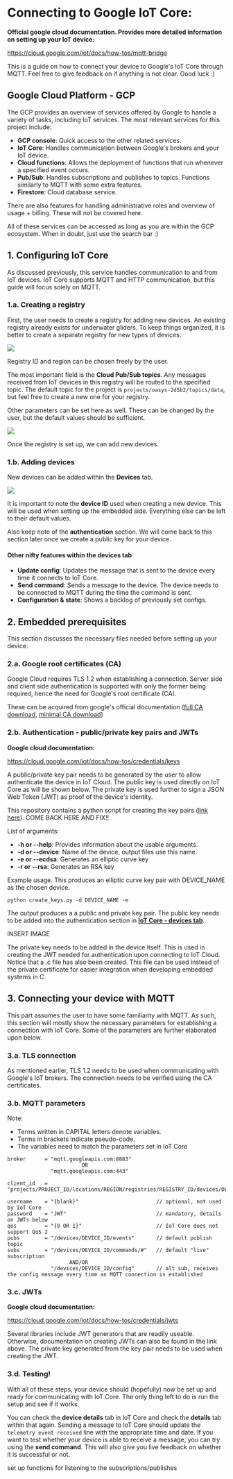 # Connecting to Google IoT Core:

**Official google cloud documentation. Provides more detailed information on setting up your IoT device:**

https://cloud.google.com/iot/docs/how-tos/mqtt-bridge

This is a guide on how to connect your device to Google's IoT Core through MQTT. Feel free to give feedback on if anything is not clear. Good luck :)



## Google Cloud Platform - GCP

The GCP provides an overview of services offered by Google to handle a variety of tasks, including IoT services. The most relevant services for this project include:

- **GCP console**: Quick access to the other related services.
- **IoT Core**: Handles communication between Google's brokers and your IoT device.
- **Cloud functions**: Allows the deployment of functions that run whenever a specified event occurs.
- **Pub/Sub**: Handles subscriptions and publishes to topics. Functions similarly to MQTT with some extra features.
- **Firestore**: Cloud database service.

There are also features for handling administrative roles and overview of usage + billing. These will not be covered here.

All of these services can be accessed as long as you are within the GCP ecosystem. When in doubt, just use the search bar :)



## 1. Configuring IoT Core

As discussed previously, this service handles communication to and from IoT devices. IoT Core supports MQTT and HTTP communication, but this guide will focus solely on MQTT.


### 1.a. Creating a registry

First, the user needs to create a registry for adding new devices. An existing registry already exists for underwater gliders. To keep things organized, it is better to create a separate registry for new types of devices.

![](./figures/iotcore_registrylist.png)


Registry ID and region can be chosen freely by the user.

The most important field is the **Cloud Pub/Sub topics**. Any messages received from IoT devices in this registry will be routed to the specified topic. The default topic for the project is ``` projects/oasys-2d5b2/topics/data ```, but feel free to create a new one for your registry.

Other parameters can be set here as well. These can be changed by the user, but the default values should be sufficient.

![](./figures/iotcore_newregistry.png)


Once the registry is set up, we can add new devices.


### 1.b. Adding devices

New devices can be added within the **Devices** tab.

![](./figures/iotcore_devices.png)

It is important to note the **device ID** used when creating a new device. This will be used when setting up the embedded side.
Everything else can be left to their default values.

Also keep note of the **authentication** section. We will come back to this section later once we create a public key for your device.


#### Other nifty features within the devices tab
 
- **Update config**: Updates the message that is sent to the device every time it connects to IoT Core. 
- **Send command**: Sends a message to the device. The device needs to be connected to MQTT during the time the command is sent.
- **Configuration & state**: Shows a backlog of previously set configs.



## 2. Embedded prerequisites

This section discusses the necessary files needed before setting up your device.


### 2.a. Google root certificates (CA)

Google Cloud requires TLS 1.2 when establishing a connection. Server side and client side authentication is supported with only the former being required, hence the need for Google's root certificate (CA).

These can be acquired from google's official documentation ([full CA download](https://pki.goog/roots.pem), [minimal CA download](https://pki.goog/gtsltsr/gtsltsr.crt))


### 2.b. Authentication - public/private key pairs and JWTs

**Google cloud documentation:**

https://cloud.google.com/iot/docs/how-tos/credentials/keys

A public/private key pair needs to be generated by the user to allow authenticate the device in IoT Cloud. The public key is used directly on IoT Core as will be shown below. The private key is used further to sign a JSON Web Token (JWT) as proof of the device's identity.

This repository contains a python script for creating the key pairs ([link here]()). COME BACK HERE AND FIX!!

List of arguments:

- **-h or --help**: Provides information about the usable arguments.
- **-d or --device**: Name of the device, output files use this name.
- **-e or --ecdsa**: Generates an elliptic curve key
- **-r or --rsa**: Generates an RSA key

Example usage. This produces an elliptic curve key pair with DEVICE_NAME as the chosen device.

```
python create_keys.py -d DEVICE_NAME -e
```

The output produces a a public and private key pair. The public key needs to be added into the authentication section in [**IoT Core - devices tab**]().

INSERT IMAGE

The private key needs to be added in the device itself. This is used in creating the JWT needed for authentication upon connecting to IoT Cloud.
Notice that a .c file has also been created. This file can be used instead of the private certificate for easier integration when developing embedded systems in C.



## 3. Connecting your device with MQTT

This part assumes the user to have some familiarity with MQTT. As such, this section will mostly show the necessary parameters for establishing a connection with IoT Core. Some of the parameters are further elaborated upon below.


### 3.a. TLS connection

As mentioned earlier, TLS 1.2 needs to be used when communicating with Google's IoT brokers. The connection needs to be verified using the CA certificates. 


### 3.b. MQTT parameters

Note: 
- Terms written in CAPITAL letters denote variables. 
- Terms in brackets indicate pseudo-code. 
- The variables need to match the parameters set in IoT Core

```
broker      = "mqtt.googleapis.com:8883"
                        OR 
              "mqtt.googleapis.com:443"

client_id   = "projects/PROJECT_ID/locations/REGION/registries/REGISTRY_ID/devices/DEVICE_ID"

username    = "{blank}"                         // optional, not used by IoT Core
password    = "JWT"                             // mandatory, details on JWTs below
qos         = "{0 OR 1}"                        // IoT Core does not support QoS 2
pubs        = "/devices/DEVICE_ID/events"       // default publish topic
subs        = "/devices/DEVICE_ID/commands/#"   // default "live" subscription
                    AND/OR
              "/devices/DEVICE_ID/config"       // alt sub, receives the config message every time an MQTT connection is established
```


### 3.c. JWTs

**Google cloud documentation:**

https://cloud.google.com/iot/docs/how-tos/credentials/jwts

Several libraries include JWT generators that are readily useable. Otherwise, documentation on creating JWTs can also be found in the link above. The private key generated from the key pair needs to be used when creating the JWT.

### 3.d. Testing!

With all of these steps, your device should (hopefully) now be set up and ready for communicating with IoT Core. The only thing left to do is run the setup and see if it works.

You can check the **device details** tab in IoT Core and check the **details** tab within that again. Sending a message to IoT Core should update the ``` telemetry event received ``` line with the appropriate time and date. If you want to test whether your device is able to receive a message, you can try using the **send command**. This will also give you live feedback on whether it is successful or not.



set up functions for listening to the subscriptions/publishes